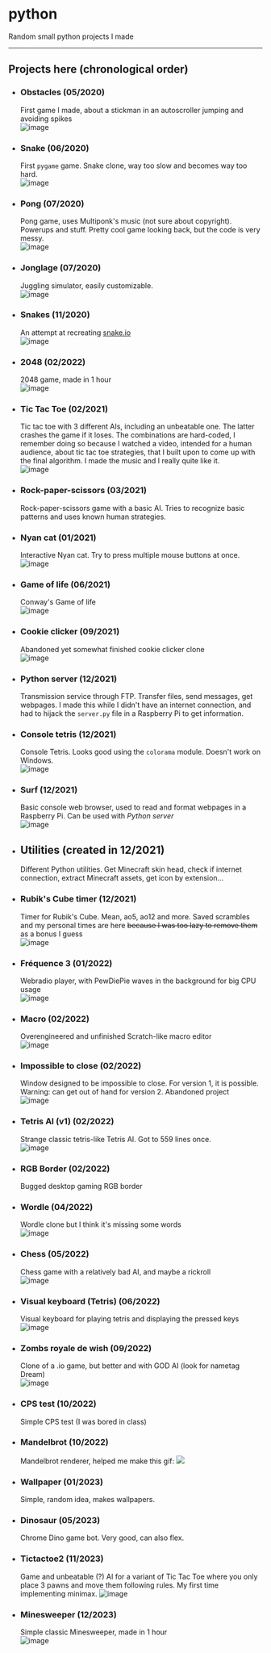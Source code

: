# python
Random small python projects I made

---

## Projects here (chronological order)

- ### Obstacles (05/2020)  
  First game I made, about a stickman in an autoscroller jumping and avoiding spikes  
  ![image](https://github.com/d-002/python/assets/69427207/e9d83f56-e46b-499f-a04a-b852e36e67d1)

- ### Snake (06/2020)  
  First `pygame` game. Snake clone, way too slow and becomes way too hard.  
  ![image](https://github.com/d-002/python/assets/69427207/87bff3a7-4cc9-446d-bd33-0decf175d4c0)

- ### Pong (07/2020)  
  Pong game, uses Multiponk's music (not sure about copyright). Powerups and stuff. Pretty cool game looking back, but the code is very messy.  
  ![image](https://github.com/d-002/python/assets/69427207/1121b836-3e24-44e2-9e7b-3b7603b1201a)

- ### Jonglage (07/2020)  
  Juggling simulator, easily customizable.  
  ![image](https://github.com/d-002/python/assets/69427207/4cd1a1de-d494-4f12-945e-ace63a0990a1)

- ### Snakes (11/2020)  
  An attempt at recreating [snake.io](https://snake.io)  
  ![image](https://github.com/d-002/python/assets/69427207/e6ee2589-487b-4273-af1e-870460377293)

- ### 2048 (02/2022)
  2048 game, made in 1 hour  
  ![image](https://github.com/d-002/python/assets/69427207/566a7bba-181e-4478-bc37-6915a78b585c)

- ### Tic Tac Toe (02/2021)  
  Tic tac toe with 3 different AIs, including an unbeatable one. The latter crashes the game if it loses. The combinations are hard-coded, I remember doing so because I watched a video, intended for a human audience, about tic tac toe strategies, that I built upon to come up with the final algorithm. I made the music and I really quite like it.  
  ![image](https://github.com/d-002/python/assets/69427207/92aff303-9c40-4525-b35b-d25399f3e8c6)

- ### Rock-paper-scissors (03/2021)  
  Rock-paper-scissors game with a basic AI. Tries to recognize basic patterns and uses known human strategies.

- ### Nyan cat (01/2021)  
  Interactive Nyan cat. Try to press multiple mouse buttons at once.  
  ![image](https://github.com/d-002/python/assets/69427207/3bbff053-c068-40e6-8e4d-18581f1d109b)

- ### Game of life (06/2021)
  Conway's Game of life  
  ![image](https://github.com/d-002/python/assets/69427207/5292458f-23cc-454a-8da1-d22f46759214)

- ### Cookie clicker (09/2021)
  Abandoned yet somewhat finished cookie clicker clone  
  ![image](https://github.com/d-002/python/assets/69427207/0478e5b5-794e-46d7-b9e9-4cf5022cc060)

- ### Python server (12/2021)
  Transmission service through FTP. Transfer files, send messages, get webpages. I made this while I didn't have an internet connection, and had to hijack the `server.py` file in a Raspberry Pi to get information.

- ### Console tetris (12/2021)
  Console Tetris. Looks good using the `colorama` module. Doesn't work on Windows.  
  ![image](https://github.com/d-002/python/assets/69427207/f73a51eb-eb8f-4172-81fd-6e8cbfeb1f2b)

- ### Surf (12/2021)
  Basic console web browser, used to read and format webpages in a Raspberry Pi. Can be used with *Python server*  
  ![image](https://github.com/d-002/python/assets/69427207/0449f864-0ad5-4104-8b4e-b53252d66591)

- ## Utilities (created in 12/2021)
  Different Python utilities. Get Minecraft skin head, check if internet connection, extract Minecraft assets, get icon by extension...

- ### Rubik's Cube timer (12/2021)
  Timer for Rubik's Cube. Mean, ao5, ao12 and more. Saved scrambles and my personal times are here ~~because I was too lazy to remove them~~ as a bonus I guess  
  ![image](https://github.com/d-002/python/assets/69427207/7c923e12-94c9-4a36-a9a8-fa71008887fb)

- ### Fréquence 3 (01/2022)
  Webradio player, with PewDiePie waves in the background for big CPU usage  
  ![image](https://github.com/d-002/python/assets/69427207/45391d8f-6d9e-45bd-bc00-97d990fd4d00)

- ### Macro (02/2022)
  Overengineered and unfinished Scratch-like macro editor  
  ![image](https://github.com/d-002/python/assets/69427207/bb3243c6-2da6-47c2-8050-3d4dbcac0334)
  
- ### Impossible to close (02/2022)
  Window designed to be impossible to close. For version 1, it is possible. Warning: can get out of hand for version 2. Abandoned project  
  ![image](https://github.com/d-002/python/assets/69427207/005b3dfa-b6f4-4d32-af16-94384748c843)

- ### Tetris AI (v1) (02/2022)
  Strange classic tetris-like Tetris AI. Got to 559 lines once.  
  ![image](https://github.com/d-002/python/assets/69427207/6823e841-62b5-450a-94c1-4e5aeecf7899)

- ### RGB Border (02/2022)
  Bugged desktop gaming RGB border

- ### Wordle (04/2022)
  Wordle clone but I think it's missing some words  
  ![image](https://github.com/d-002/python/assets/69427207/311be112-b923-431f-8239-d9df279ddcae)

- ### Chess (05/2022)
  Chess game with a relatively bad AI, and maybe a rickroll  
  ![image](https://github.com/d-002/python/assets/69427207/5b3a6e73-f04a-4bf5-8cab-5a20a430a094)

- ### Visual keyboard (Tetris) (06/2022)
  Visual keyboard for playing tetris and displaying the pressed keys  
  ![image](https://github.com/d-002/python/assets/69427207/b514b39c-b184-44c3-86f5-ec3f3b692fba)

- ### Zombs royale de wish (09/2022)
  Clone of a .io game, but better and with GOD AI (look for nametag Dream)  
  ![image](https://github.com/d-002/python/assets/69427207/6142c6d9-0564-4395-9f99-96c4b5bcd08e)

- ### CPS test (10/2022)
  Simple CPS test (I was bored in class)

- ### Mandelbrot (10/2022)
  Mandelbrot renderer, helped me make this gif:
  ![](https://github.com/d-002/mandelbrot/blob/main/mandelgif.gif)

- ### Wallpaper (01/2023)
  Simple, random idea, makes wallpapers.

- ### Dinosaur (05/2023)
  Chrome Dino game bot. Very good, can also flex.

- ### Tictactoe2 (11/2023)
  Game and unbeatable (?) AI for a variant of Tic Tac Toe where you only place 3 pawns and move them following rules. My first time implementing minimax.
  ![image](https://github.com/d-002/python/assets/69427207/1e28b9a0-18c1-4754-ba2b-047de620a732)

- ### Minesweeper (12/2023)
  Simple classic Minesweeper, made in 1 hour  
  ![image](https://github.com/d-002/python/assets/69427207/8d5f5da6-ff31-44d5-8718-4479286a32c2)
